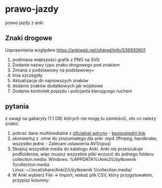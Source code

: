 # prawo-jazdy
prawo jazdy z anki

## Znaki drogowe
Usprawnienia względem https://ankiweb.net/shared/info/536930601
1. podmiana większości grafik z PNG na SVG
2. Dodanie nazwy typu znaku drogowego pod znakiem
3. Zmiana z podstawowy na podstawowy+
4. linia szczegóły
5. Aktualizacje do najnowszych znaków
6. dodanie znaków dodatkowych jak wojskowe
7. Dodanie kontrolek pojazdu i policjanta kierującego ruchem

## pytania
z uwagi na gabaryty (1.1 GB) których nie mogę tu zamieścić, oto co należy zrobić:
1. pobrać dane multimedialne z [oficjalnej witryny](https://www.gov.pl/web/infrastruktura/prawo-jazdy) - [bezpośredni link](https://www.gov.pl/pliki/mi/wizualizacje_do_pytan_18_01_2024.zip)
2. skonwertuj z .vmw do zrozumiałego dla anki .mp4 (ffmpeg, handbrake, wszystko jedno - Zalecam ustawienia AV1/opus)
3. Skopiuj wszystkie media do katalogu Anki. Anki nie przeszukuje podfolderów, więc musisz wszystkie pliki wrzucić do jednego folderu collection.media:
Windows:
%APPDATA%\Anki2\Użytkownik 1\collection.media\
Linux:
~/.local/share/Anki2/Użytkownik 1/collection.media/
4. W Anki wybierz File → Import, wskaż plik CSV, który przygotowałem, przypisz kolumny:

